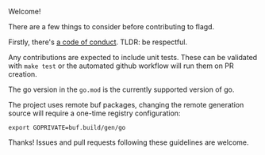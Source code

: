 Welcome!

There are a few things to consider before contributing to flagd.

Firstly, there's [a code of conduct](https://github.com/open-feature/.github/blob/main/CODE_OF_CONDUCT.md).
TLDR: be respectful.

Any contributions are expected to include unit tests. These can be validated with `make test` or the automated github workflow will run them on PR creation.

The go version in the `go.mod` is the currently supported version of go.

The project uses remote buf packages, changing the remote generation source will require a one-time registry configuration:
```shell
export GOPRIVATE=buf.build/gen/go
```

Thanks! Issues and pull requests following these guidelines are welcome.
